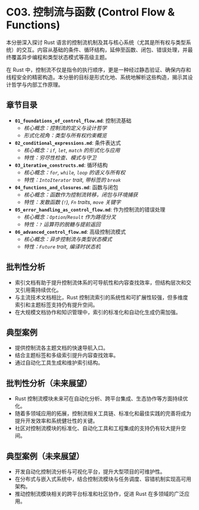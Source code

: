 # C03. 控制流与函数 (Control Flow & Functions)

本分册深入探讨 Rust 语言的控制流机制及其与核心系统（尤其是所有权与类型系统）的交互。内容从基础的条件、循环结构，延伸至函数、闭包、错误处理，并最终覆盖异步编程和类型状态模式等高级主题。

在 Rust 中，控制流不仅是指令的执行顺序，更是一种经过静态验证、确保内存和线程安全的精密构造。本分册的目标是形式化地、系统地解析这些构造，揭示其设计哲学与内部工作原理。

## 章节目录

- **`01_foundations_of_control_flow.md`**: 控制流基础
  - *核心概念：控制流的定义与设计哲学*
  - *形式化视角：类型与所有权约束概览*
- **`02_conditional_expressions.md`**: 条件表达式
  - *核心概念：`if`, `let`, `match` 的形式化与应用*
  - *特性：穷尽性检查、模式与守卫*
- **`03_iterative_constructs.md`**: 循环结构
  - *核心概念：`for`, `while`, `loop` 的语义与所有权*
  - *特性：`IntoIterator` trait, 带标签的 `break`*
- **`04_functions_and_closures.md`**: 函数与闭包
  - *核心概念：函数作为控制流转移，闭包与环境捕获*
  - *特性：发散函数 (`!`), `Fn` traits, `move` 关键字*
- **`05_error_handling_as_control_flow.md`**: 作为控制流的错误处理
  - *核心概念：`Option`/`Result` 作为路径分叉*
  - *特性：`?` 运算符的脱糖与提前返回*
- **`06_advanced_control_flow.md`**: 高级控制流模式
  - *核心概念：异步控制流与类型状态模式*
  - *特性：`Future` trait, 编译时状态机*

## 批判性分析

- 索引文档有助于提升控制流体系的可导航性和内容查找效率，但结构层次和交叉引用需持续优化。
- 与主流技术文档相比，Rust 控制流索引的系统性和可扩展性较强，但多维度索引和主题标签支持仍有提升空间。
- 在大规模文档协作和知识管理中，索引的标准化和自动化生成仍需加强。

## 典型案例

- 提供控制流各主题文档的快速导航入口。
- 结合主题标签和多级索引提升内容查找效率。
- 通过自动化工具生成和维护索引结构。

## 批判性分析（未来展望）

- Rust 控制流模块未来可在自动化分析、跨平台集成、生态协作等方面持续优化。
- 随着多领域应用的拓展，控制流相关工具链、标准化和最佳实践的完善将成为提升开发效率和系统健壮性的关键。
- 社区对控制流模块的标准化、自动化工具和工程集成的支持仍有较大提升空间。

## 典型案例（未来展望）

- 开发自动化控制流分析与可视化平台，提升大型项目的可维护性。
- 在分布式与嵌入式系统中，结合控制流模块与任务调度、容错机制实现高可用架构。
- 推动控制流模块相关的跨平台标准和社区协作，促进 Rust 在多领域的广泛应用。

<!-- LATER_CHAPTERS -->